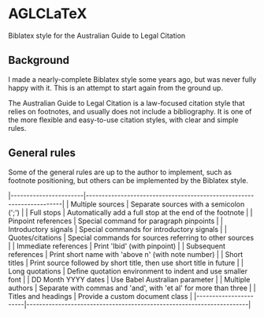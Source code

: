 # AGLCLaTeX
Biblatex style for the Australian Guide to Legal Citation

## Background

I made a nearly-complete Biblatex style some years ago, but was never fully happy with it. This is an attempt to start again from the ground up.

The Australian Guide to Legal Citation is a law-focused citation style that relies on footnotes, and usually does not include a bibliography. It is one of the more flexible and easy-to-use citation styles, with clear and simple rules.

## General rules

Some of the general rules are up to the author to implement, such as footnote positioning, but others can be implemented by the Biblatex style.

|-----------------------|----------------------------------------------------------------------|
| Multiple sources      | Separate sources with a semicolon (';')                              |
| Full stops            | Automatically add a full stop at the end of the footnote             |
| Pinpoint references   | Special command for paragraph pinpoints                              |
| Introductory signals  | Special commands for introductory signals                            |
| Quotes/citations      | Special commands for sources referring to other sources              |
| Immediate references  | Print 'Ibid' (with pinpoint)                                         |
| Subsequent references | Print short name with 'above n' (with note number)                   |
| Short titles          | Print source followed by short title, then use short title in future |
| Long quotations       | Define quotation environment to indent and use smaller font          |
| DD Month YYYY dates   | Use Babel Australian parameter                                       |
| Multiple authors      | Separate with commas and 'and', with 'et al' for more than three     |
| Titles and headings   | Provide a custom document class                                      |
|-----------------------|----------------------------------------------------------------------|

